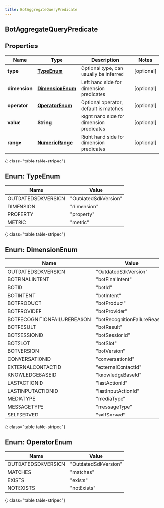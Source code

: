 ```yaml
---
title: BotAggregateQueryPredicate
---
```


## BotAggregateQueryPredicate

## Properties

| Name          | Type                                                     | Description                              | Notes      |
| ------------- | -------------------------------------------------------- | ---------------------------------------- | ---------- |
| **type**      | [**TypeEnum**](#TypeEnum)<!---->                         | Optional type, can usually be inferred   | [optional] |
| **dimension** | [**DimensionEnum**](#DimensionEnum)<!---->               | Left hand side for dimension predicates  | [optional] |
| **operator**  | [**OperatorEnum**](#OperatorEnum)<!---->                 | Optional operator, default is matches    | [optional] |
| **value**     | <!----><!---->**String**<!---->                          | Right hand side for dimension predicates | [optional] |
| **range**     | <!----><!---->[**NumericRange**](NumericRange.md)<!----> | Right hand side for dimension predicates | [optional] |

{: class="table table-striped"}

<a name="TypeEnum"></a>

## Enum: TypeEnum

| Name               | Value                          |
| ------------------ | ------------------------------ |
| OUTDATEDSDKVERSION | &quot;OutdatedSdkVersion&quot; |
| DIMENSION          | &quot;dimension&quot;          |
| PROPERTY           | &quot;property&quot;           |
| METRIC             | &quot;metric&quot;             |

{: class="table table-striped"}

<a name="DimensionEnum"></a>

## Enum: DimensionEnum

| Name                        | Value                                   |
| --------------------------- | --------------------------------------- |
| OUTDATEDSDKVERSION          | &quot;OutdatedSdkVersion&quot;          |
| BOTFINALINTENT              | &quot;botFinalIntent&quot;              |
| BOTID                       | &quot;botId&quot;                       |
| BOTINTENT                   | &quot;botIntent&quot;                   |
| BOTPRODUCT                  | &quot;botProduct&quot;                  |
| BOTPROVIDER                 | &quot;botProvider&quot;                 |
| BOTRECOGNITIONFAILUREREASON | &quot;botRecognitionFailureReason&quot; |
| BOTRESULT                   | &quot;botResult&quot;                   |
| BOTSESSIONID                | &quot;botSessionId&quot;                |
| BOTSLOT                     | &quot;botSlot&quot;                     |
| BOTVERSION                  | &quot;botVersion&quot;                  |
| CONVERSATIONID              | &quot;conversationId&quot;              |
| EXTERNALCONTACTID           | &quot;externalContactId&quot;           |
| KNOWLEDGEBASEID             | &quot;knowledgeBaseId&quot;             |
| LASTACTIONID                | &quot;lastActionId&quot;                |
| LASTINPUTACTIONID           | &quot;lastInputActionId&quot;           |
| MEDIATYPE                   | &quot;mediaType&quot;                   |
| MESSAGETYPE                 | &quot;messageType&quot;                 |
| SELFSERVED                  | &quot;selfServed&quot;                  |

{: class="table table-striped"}

<a name="OperatorEnum"></a>

## Enum: OperatorEnum

| Name               | Value                          |
| ------------------ | ------------------------------ |
| OUTDATEDSDKVERSION | &quot;OutdatedSdkVersion&quot; |
| MATCHES            | &quot;matches&quot;            |
| EXISTS             | &quot;exists&quot;             |
| NOTEXISTS          | &quot;notExists&quot;          |

{: class="table table-striped"}
